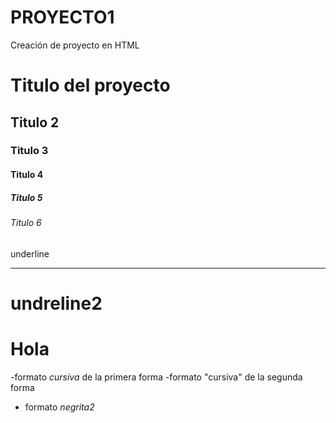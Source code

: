 # PROYECTO1
Creación de proyecto en HTML 
# Titulo del proyecto
## Titulo 2
### Titulo 3
#### Titulo 4
##### Titulo 5
###### Titulo 6
underline
__________
undreline2
===========
# Hola
-formato _cursiva_  de la primera forma
-formato "cursiva" de la segunda forma

- formato _negrita2_
